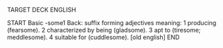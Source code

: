 TARGET DECK
ENGLISH

START
Basic
-some1
Back: suffix forming adjectives meaning: 1 producing (fearsome). 2 characterized by being (gladsome). 3 apt to (tiresome; meddlesome). 4 suitable for (cuddlesome). [old english]
END

